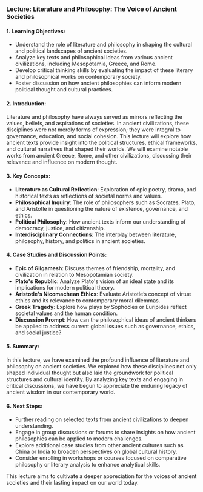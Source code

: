 ### Lecture: Literature and Philosophy: The Voice of Ancient Societies

#### 1. **Learning Objectives**:
- Understand the role of literature and philosophy in shaping the cultural and political landscapes of ancient societies.
- Analyze key texts and philosophical ideas from various ancient civilizations, including Mesopotamia, Greece, and Rome.
- Develop critical thinking skills by evaluating the impact of these literary and philosophical works on contemporary society.
- Foster discussion on how ancient philosophies can inform modern political thought and cultural practices.

#### 2. **Introduction**:
Literature and philosophy have always served as mirrors reflecting the values, beliefs, and aspirations of societies. In ancient civilizations, these disciplines were not merely forms of expression; they were integral to governance, education, and social cohesion. This lecture will explore how ancient texts provide insight into the political structures, ethical frameworks, and cultural narratives that shaped their worlds. We will examine notable works from ancient Greece, Rome, and other civilizations, discussing their relevance and influence on modern thought.

#### 3. **Key Concepts**:
- **Literature as Cultural Reflection**: Exploration of epic poetry, drama, and historical texts as reflections of societal norms and values.
- **Philosophical Inquiry**: The role of philosophers such as Socrates, Plato, and Aristotle in questioning the nature of existence, governance, and ethics.
- **Political Philosophy**: How ancient texts inform our understanding of democracy, justice, and citizenship.
- **Interdisciplinary Connections**: The interplay between literature, philosophy, history, and politics in ancient societies.

#### 4. **Case Studies and Discussion Points**:
- **Epic of Gilgamesh**: Discuss themes of friendship, mortality, and civilization in relation to Mesopotamian society.
- **Plato's Republic**: Analyze Plato's vision of an ideal state and its implications for modern political theory.
- **Aristotle's Nicomachean Ethics**: Evaluate Aristotle’s concept of virtue ethics and its relevance to contemporary moral dilemmas.
- **Greek Tragedy**: Explore how plays by Sophocles or Euripides reflect societal values and the human condition.
- **Discussion Prompt**: How can the philosophical ideas of ancient thinkers be applied to address current global issues such as governance, ethics, and social justice?

#### 5. **Summary**:
In this lecture, we have examined the profound influence of literature and philosophy on ancient societies. We explored how these disciplines not only shaped individual thought but also laid the groundwork for political structures and cultural identity. By analyzing key texts and engaging in critical discussions, we have begun to appreciate the enduring legacy of ancient wisdom in our contemporary world.

#### 6. **Next Steps**:
- Further reading on selected texts from ancient civilizations to deepen understanding.
- Engage in group discussions or forums to share insights on how ancient philosophies can be applied to modern challenges.
- Explore additional case studies from other ancient cultures such as China or India to broaden perspectives on global cultural history.
- Consider enrolling in workshops or courses focused on comparative philosophy or literary analysis to enhance analytical skills. 

This lecture aims to cultivate a deeper appreciation for the voices of ancient societies and their lasting impact on our world today.